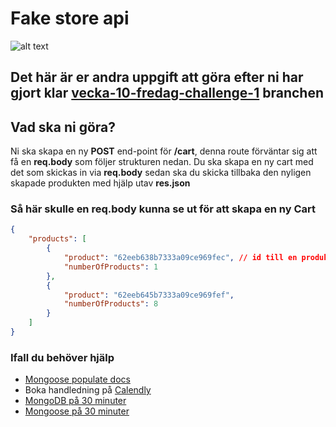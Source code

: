 # Fake store api

![alt text](https://scontent-arn2-1.xx.fbcdn.net/v/t1.6435-9/179724720_5733102616707605_5196641357823965706_n.jpg?stp=dst-jpg_p320x320&_nc_cat=106&ccb=1-7&_nc_sid=8631f5&_nc_ohc=Q3q-7FGRFNgAX-QkibL&_nc_ht=scontent-arn2-1.xx&oh=00_AT-wm686oGi8eCUJrLPQLYZf5o2jb6vLPE8FcEzKoQzlyw&oe=6313F3BB)

## Det här är er andra uppgift att göra efter ni har gjort klar [vecka-10-fredag-challenge-1](https://github.com/MMR-Solutions-AB/fake-store-api/tree/vecka-10-fredag-challenge-1) branchen

## Vad ska ni göra?

Ni ska skapa en ny **POST** end-point för **/cart**, denna route förväntar sig att få en **req.body** som följer strukturen nedan. Du ska skapa en ny cart med det som skickas in via **req.body** sedan ska du skicka tillbaka den nyligen skapade produkten med hjälp utav **res.json**

### Så här skulle en **req.body** kunna se ut för att skapa en ny **Cart**

```json
{
    "products": [
        {
            "product": "62eeb638b7333a09ce969fec", // id till en produkt
            "numberOfProducts": 1
        },
        {
            "product": "62eeb645b7333a09ce969fef",
            "numberOfProducts": 8
        }
    ]
}
```

### Ifall du behöver hjälp

-   [Mongoose populate docs](https://mongoosejs.com/docs/populate.html)
-   Boka handledning på [Calendly](https://calendly.com)
-   [MongoDB på 30 minuter](https://youtu.be/ofme2o29ngU)
-   [Mongoose på 30 minuter](https://youtu.be/DZBGEVgL2eE)
